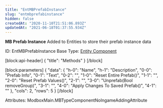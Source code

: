 ```yaml
---
title: "EntMBPrefabInstance"
slug: "entmbprefabinstance"
hidden: false
createdAt: "2020-11-10T21:51:06.893Z"
updatedAt: "2021-06-18T01:37:55.934Z"
---
```

**MB Prefab Instance**
Added to Entities to store their prefab instance data

ID: EntMBPrefabInstance
Base Type: [Entity Component](doc:componententity)

[block:api-header]
{
  "title": "Methods"
}
[/block]

[block:parameters]
{
  "data": {
    "h-0": "Name",
    "h-1": "Description",
    "0-0": "Prefab Info",
    "0-1": "Text",
    "0-2": "",
    "1-0": "Reset Entire Prefab()",
    "1-1": "",
    "2-0": "Reset Prefab Values()",
    "2-1": "",
    "3-0": "Unprefab(Bool removeGroup)",
    "3-1": "",
    "4-0": "Apply Changes To Saved Prefab()",
    "4-1": ""
  },
  "cols": 2,
  "rows": 5
}
[/block]


Attributes:
ModboxMain.MBTypeComponentNoIngameAddingAttribute